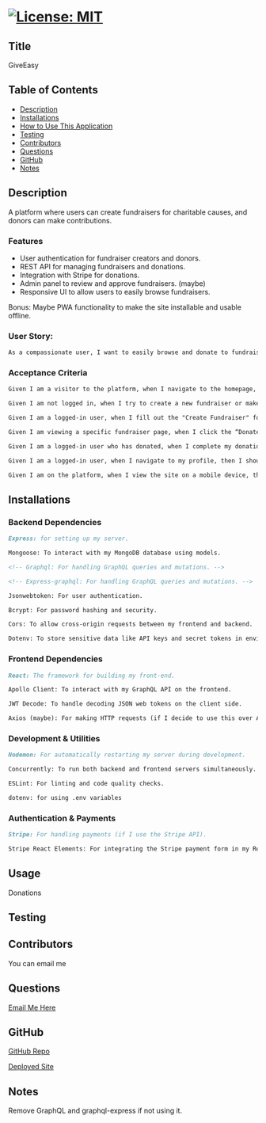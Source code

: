 # [![License: MIT](https://img.shields.io/badge/License-MIT-yellow.svg)](https://opensource.org/licenses/MIT)

## Title
GiveEasy

## Table of Contents
- [Description](#description)
- [Installations](#installations)
- [How to Use This Application](#usage)
- [Testing](#testing)
- [Contributors](#contributors)
- [Questions](#questions)
- [GitHub](#github)
- [Notes](#notes)

## Description

A platform where users can create fundraisers for charitable causes, and donors can make contributions.

### Features

- User authentication for fundraiser creators and donors.
- REST API for managing fundraisers and donations.
- Integration with Stripe for donations.
- Admin panel to review and approve fundraisers. (maybe)
- Responsive UI to allow users to easily browse fundraisers.

Bonus: Maybe PWA functionality to make the site installable and usable offline.

### User Story: 

```md
As a compassionate user, I want to easily browse and donate to fundraisers of my choice, so that I can support causes I care about and help them reach their fundraising goals.
```

### Acceptance Criteria

```md
Given I am a visitor to the platform, when I navigate to the homepage, then I should see a list of active fundraisers, each showing a title, description, current total, and donation goal.

Given I am not logged in, when I try to create a new fundraiser or make a donation, then I should be prompted to log in or create an account.

Given I am a logged-in user, when I fill out the "Create Fundraiser" form with a title, description, goal amount, and optional image, then I should see my new fundraiser appear on the homepage.

Given I am viewing a specific fundraiser page, when I click the “Donate” button and enter an amount, then I should be directed to Stripe to complete the donation securely.

Given I am a logged-in user who has donated, when I complete my donation, then I should see my donation reflected in the fundraiser's total, and my donation history should appear in my profile.

Given I am a logged-in user, when I navigate to my profile, then I should see a list of fundraisers I have created and donations I have made.

Given I am on the platform, when I view the site on a mobile device, then I should see a responsive and mobile-friendly layout that is easy to navigate.
```

## Installations

### Backend Dependencies
```md
Express: for setting up my server.

Mongoose: To interact with my MongoDB database using models.

<!-- Graphql: For handling GraphQL queries and mutations. -->

<!-- Express-graphql: For handling GraphQL queries and mutations. -->

Jsonwebtoken: For user authentication.

Bcrypt: For password hashing and security.

Cors: To allow cross-origin requests between my frontend and backend.

Dotenv: To store sensitive data like API keys and secret tokens in environment variables.
```

### Frontend Dependencies
```md
React: The framework for building my front-end.

Apollo Client: To interact with my GraphQL API on the frontend.

JWT Decode: To handle decoding JSON web tokens on the client side.

Axios (maybe): For making HTTP requests (if I decide to use this over Apollo).
```

### Development & Utilities
```md
Nodemon: For automatically restarting my server during development.

Concurrently: To run both backend and frontend servers simultaneously.

ESLint: For linting and code quality checks.

dotenv: for using .env variables
```

### Authentication & Payments
```md
Stripe: For handling payments (if I use the Stripe API).

Stripe React Elements: For integrating the Stripe payment form in my React frontend.
```

## Usage
Donations

## Testing

## Contributors
You can email me

## Questions
[Email Me Here](touya1313@hotmail.com)

## GitHub
[GitHub Repo](https://github.com/Gera1313)

[Deployed Site]()

## Notes

Remove GraphQL and graphql-express if not using it. 